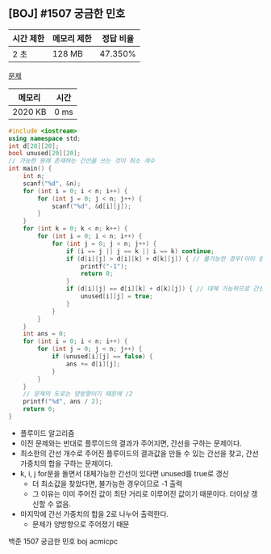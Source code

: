 ## [BOJ] #1507 궁금한 민호

| 시간 제한 | 메모리 제한 | 정답 비율 |
| --------- | ----------- | --------- |
| 2 초      | 128 MB      | 47.350%   |

[문제](https://www.acmicpc.net/problem/1507)



| 메모리  | 시간 |
| ------- | ---- |
| 2020 KB | 0 ms |

```c++
#include <iostream>
using namespace std;
int d[20][20];
bool unused[20][20];
// 가능한 원래 존재하는 간선을 쓰는 것이 최소 개수
int main() {
	int n;
	scanf("%d", &n);
	for (int i = 0; i < n; i++) {
		for (int j = 0; j < n; j++) {
			scanf("%d", &d[i][j]);
		}
	}
	for (int k = 0; k < n; k++) {
		for (int i = 0; i < n; i++) {
			for (int j = 0; j < n; j++) {
				if (i == j || j == k || i == k) continue;
				if (d[i][j] > d[i][k] + d[k][j]) { // 불가능한 경우(이미 완전한 플루이드이기 때문에)
					printf("-1"); 
					return 0;
				}
				if (d[i][j] == d[i][k] + d[k][j]) { // 대체 가능하므로 간선을 지움
					unused[i][j] = true;
				}
			}
		}
	}
	int ans = 0;
	for (int i = 0; i < n; i++) {
		for (int j = 0; j < n; j++) {
			if (unused[i][j] == false) {
				ans += d[i][j];
			}
		}
	}
	// 문제의 도로는 양방향이기 때문에 /2
	printf("%d", ans / 2);
	return 0;
}
```

- 플루이드 알고리즘
- 이전 문제와는 반대로 플루이드의 결과가 주어지면, 간선을 구하는 문제이다.
- 최소한의 간선 개수로 주어진 플루이드의 결과값을 만들 수 있는 간선을 찾고, 간선 가중치의 합을 구하는 문제이다.
- k, i, j for문을 돌면서 대체가능한 간선이 있다면 unused를 true로 갱신
  - 더 최소값을 찾았다면, 불가능한 경우이므로 -1 출력
  - 그 이유는 이미 주어진 값이 최단 거리로 이루어진 값이기 때문이다. 더이상 갱신할 수 없음.
- 마지막에 간선 가중치의 합을 2로 나누어 출력한다.
  - 문제가 양방향으로 주어졌기 때문





백준 1507 궁금한 민호 boj acmicpc

